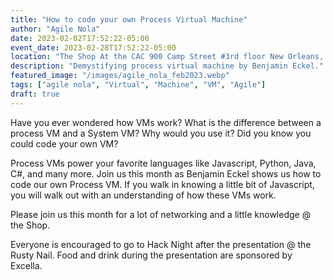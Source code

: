 ```yaml
---
title: "How to code your own Process Virtual Machine"
author: "Agile Nola"
date: 2023-02-02T17:52:22-05:00
event_date: 2023-02-28T17:52:22-05:00
location: "The Shop At the CAC 900 Camp Street #3rd floor New Orleans, LA 70130"
description: "Demystifying process virtual machine by Benjamin Eckel."
featured_image: "/images/agile_nola_feb2023.webp"
tags: ["agile nola", "Virtual", "Machine", "VM", "Agile"]
draft: true
---
```


Have you ever wondered how VMs work? What is the difference between a process VM
and a System VM? Why would you use it? Did you know you could code your own VM?

Process VMs power your favorite languages like Javascript, Python, Java, C#, and
many more. Join us this month as Benjamin Eckel shows us how to code our own
Process VM. If you walk in knowing a little bit of Javascript, you will walk out
with an understanding of how these VMs work.

Please join us this month for a lot of networking and a little knowledge @ the
Shop.

Everyone is encouraged to go to Hack Night after the presentation @ the Rusty
Nail. Food and drink during the presentation are sponsored by Excella.
